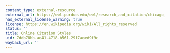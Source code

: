 ```yaml
---
content_type: external-resource
external_url: https://owl.purdue.edu/owl/research_and_citation/chicago_manual_17th_edition/cmos_formatting_and_style_guide/web_sources.html
has_external_license_warning: true
license: https://en.wikipedia.org/wiki/All_rights_reserved
status: ''
title: Online Citation Styles
uid: 7ddb78bb-ae41-4718-b561-29f7aeed9f9c
wayback_url: ''
---
```

